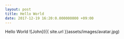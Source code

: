 ```yaml
---
layout: post
title: Hello World
date: 2017-12-19 16:20:0.000000000 +09:00
---
```


Hello World
![John]({{ site.url }}assets/images/avatar.jpg)
